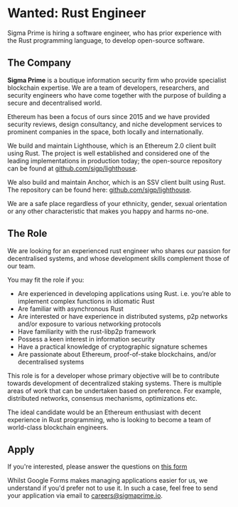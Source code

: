 # Wanted: Rust Engineer

Sigma Prime is hiring a software engineer, who has prior experience with the Rust programming language, to develop open-source software.

## The Company

**Sigma Prime** is a boutique information security firm who provide specialist
blockchain expertise. We are a team of developers, researchers, and security
engineers who have come together with the purpose of building a secure and
decentralised world.

Ethereum has been a focus of ours since 2015 and we have provided security
reviews, design consultancy, and niche development services to prominent
companies in the space, both locally and internationally.

We build and maintain Lighthouse, which is an Ethereum 2.0 client built using Rust. The
project is well established and considered one of the leading implementations
in production today; the open-source repository can be found at
[github.com/sigp/lighthouse](https://github.com/sigp/lighthouse).

We also build and maintain Anchor, which is an SSV client built using Rust. The repository can be found here:
[github.com/sigp/lighthouse](https://github.com/sigp/anchor).

We are a safe place regardless of your ethnicity, gender, sexual orientation or
any other characteristic that makes you happy and harms no-one.

## The Role

We are looking for an experienced rust engineer who shares our passion for
decentralised systems, and whose development skills complement those of our
team.

You may fit the role if you:

* Are experienced in developing applications using Rust. i.e. you’re able to implement complex functions in idiomatic Rust
* Are familiar with asynchronous Rust
* Are interested or have experience in distributed systems, p2p networks and/or exposure to various networking protocols
* Have familiarity with the rust-libp2p framework
* Possess a keen interest in information security
* Have a practical knowledge of cryptographic signature schemes
* Are passionate about Ethereum, proof-of-stake blockchains, and/or decentralised systems

This role is for a developer whose primary objective will be to contribute towards development of decentralized staking systems. There is multiple areas of work that can be undertaken based on preference. For example, distributed networks, consensus mechanisms, optimizations etc.

The ideal candidate would be an Ethereum enthusiast with decent experience in
Rust programming, who is looking to become a team of world-class blockchain
engineers. 

## Apply

If you're interested, please answer the questions on [this
form](https://forms.gle/UMu6LZKTNr3uYkiv5)

Whilst Google Forms makes managing applications easier for us, we understand if
you'd prefer not to use it. In such a case, feel free to send your application
via email to [careers@sigmaprime.io](mailto:careers@sigmaprime.io).

